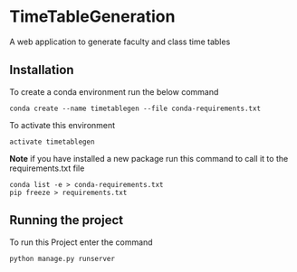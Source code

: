 # TimeTableGeneration
A web application to generate faculty and class time tables

## Installation
To create a conda environment run the below command
```
conda create --name timetablegen --file conda-requirements.txt
```
To activate this environment
```
activate timetablegen
```
**Note**
if you have installed a new package run this command to call it to the requirements.txt file
```
conda list -e > conda-requirements.txt
pip freeze > requirements.txt
```

## Running the project
To run this Project enter the command
```
python manage.py runserver
```

